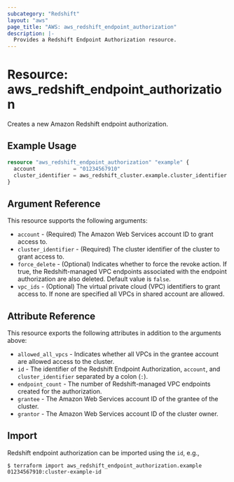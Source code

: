 ```yaml
---
subcategory: "Redshift"
layout: "aws"
page_title: "AWS: aws_redshift_endpoint_authorization"
description: |-
  Provides a Redshift Endpoint Authorization resource.
---
```


# Resource: aws_redshift_endpoint_authorization

Creates a new Amazon Redshift endpoint authorization.

## Example Usage

```terraform
resource "aws_redshift_endpoint_authorization" "example" {
  account            = "01234567910"
  cluster_identifier = aws_redshift_cluster.example.cluster_identifier
}
```

## Argument Reference

This resource supports the following arguments:

* `account` - (Required) The Amazon Web Services account ID to grant access to.
* `cluster_identifier` - (Required) The cluster identifier of the cluster to grant access to.
* `force_delete` - (Optional) Indicates whether to force the revoke action. If true, the Redshift-managed VPC endpoints associated with the endpoint authorization are also deleted. Default value is `false`.
* `vpc_ids` - (Optional) The virtual private cloud (VPC) identifiers to grant access to. If none are specified all VPCs in shared account are allowed.

## Attribute Reference

This resource exports the following attributes in addition to the arguments above:

* `allowed_all_vpcs` - Indicates whether all VPCs in the grantee account are allowed access to the cluster.
* `id` - The identifier of the Redshift Endpoint Authorization, `account`, and `cluster_identifier` separated by a colon (`:`).
* `endpoint_count` - The number of Redshift-managed VPC endpoints created for the authorization.
* `grantee` - The Amazon Web Services account ID of the grantee of the cluster.
* `grantor` - The Amazon Web Services account ID of the cluster owner.

## Import

Redshift endpoint authorization can be imported using the `id`, e.g.,

```
$ terraform import aws_redshift_endpoint_authorization.example 01234567910:cluster-example-id
```
